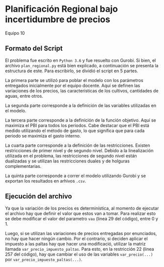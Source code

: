 # Planificación Regional bajo incertidumbre de precios
Equipo 10

## Formato del Script

El problema fue escrito en `Python 3.6` y fue resuelto con Gurobi. Si bien, el archivo `plan_regional.py` está bien explicado, a continuación se presenta la estructura de este. 
Para escribirlo, se dividió el script en 5 partes. 

La primera parte se utilizó para poblar el modelo con los parámetros entregados inicialmente por el equipo docente. Aquí se definen las variaciones de los precios, las características de los cultivos, cantidades de aguas, entre otros.

La segunda parte corresponde a la definición de las variables utilizadas en el modelo. 

La tercera parte corresponde a la definición de la función objetivo. Aquí se maximiza el PBI para todos los periodos. Cabe destacar que el PBI está medido utilizando el método de gasto, lo que significa que para cada periodo se maximiza el gasto interno.

La cuarta parte corresponde a la definición de las restricciones. Existen restricciones de primer nivel y de segundo nivel. Debido a la linealización utilizada en el problema, las restricciones de segundo nivel están dualizadas y se utilizan las restricciones duales y de holguras complementarias.

La quinta parte corresponde a correr el modelo utilizando Gurobi y se exportan los resultados en arhivos `.csv`.

## Ejecución del archivo

Ya que la variación de los precios es determinística, al momento de ejecutar el archivo hay que definir el valor que estos van a tomar. Para realizar esto se debe modificar el valor del parametro `vau` (linea 29 del código), entre 0 y 1.
 
Luego, si se utilizan las variaciones de precios entregadas por enunciados, no hay que hacer ningún cambio. Por el contrario, si deciden aplicar el impuesto a las paltas hay que hacer una modificació, utilizar la matriz llamada `var_precio_impuesto_paltas`. Para esto, en la restricción 22 (linea 257 del código), hay que cambiar el uso de las variables `var_precio(...)` por `var_precio_impuesto_paltas(...)`.
